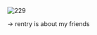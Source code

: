 ![229](https://github.com/user-attachments/assets/0d32786b-4196-43d4-b45e-d2126e1b1402)

   -> rentry is about my friends
